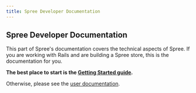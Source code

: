 ```yaml
---
title: Spree Developer Documentation
---
```


## Spree Developer Documentation

This part of Spree's documentation covers the technical aspects of Spree. If you are working with Rails and are building a Spree store, this is the documentation for you.

**The best place to start is the [Getting Started guide](/developer/getting_started_tutorial.html).**

Otherwise, please see the [user documentation](\user/index).